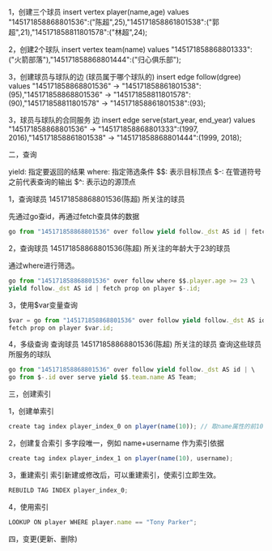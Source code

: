 1，创建三个球员
insert vertex player(name,age) values "145171858868801536":("陈超",25),"145171858861801538":("郭超",21),"145171858811801578":("林超",24);

2，创建2个球队
insert vertex team(name) values "145171858868801333":("火箭部落"),"145171858868801444":("归心俱乐部");

3，创建球员与球队的边 (球员属于哪个球队的)
insert edge follow(dgree) values "145171858868801536" -> "145171858861801538":(95),"145171858868801536" -> "145171858811801578":(90),"145171858811801578" -> "145171858861801538":(93);

3，球员与球队的合同服务 边
insert edge serve(start_year, end_year) values "145171858868801536" -> "145171858868801333":(1997, 2016),"145171858861801538" -> "145171858868801444":(1999,  2018);


二，查询

yield: 指定要返回的结果
where: 指定筛选条件
$$: 表示目标顶点
$-: 在管道符号之前代表查询的输出
$^: 表示边的源顶点

1，查询球员 145171858868801536(陈超) 所关注的球员

先通过go查id，再通过fetch查具体的数据
```js
go from "145171858868801536" over follow yield follow._dst AS id | fetch prop on player $-.id;
```

2，查询球员 145171858868801536(陈超) 所关注的年龄大于23的球员

通过where进行筛选。
```js
go from "145171858868801536" over follow where $$.player.age >= 23 \ 
yield follow._dst AS id | fetch prop on player $-.id;
```

3，使用$var变量查询
```js
$var = go from "145171858868801536" over follow yield follow._dst AS id;  
fetch prop on player $var.id;
```

4，多级查询
  查询球员 145171858868801536(陈超) 所关注的球员
  查询这些球员所服务的球队
```js
go from "145171858868801536" over follow yield follow._dst AS id | \ 
go from $-.id over serve yield $$.team.name AS Team;
```

三，创建索引

1，创建单索引
```js
create tag index player_index_0 on player(name(10)); // 取name属性的前10个字符
```

2，创建复合索引
多字段唯一，例如 name+username 作为索引依据
```js
create tag index player_index_1 on player(name(10), username);
```

3，重建索引
索引新建或修改后，可以重建索引，使索引立即生效。
```js
REBUILD TAG INDEX player_index_0;
```

4，使用索引 
```js
LOOKUP ON player WHERE player.name == "Tony Parker";
```

四，变更(更新、删除)
